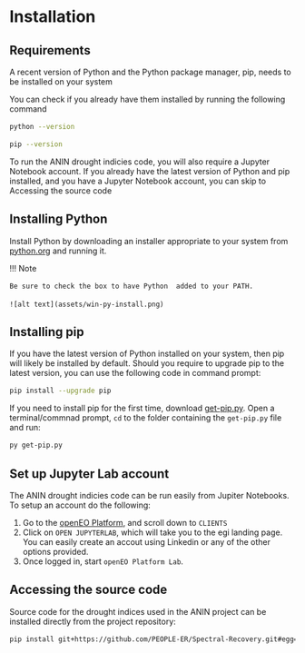 # Installation

## Requirements
A recent version of Python and the Python package manager, pip, needs to be installed on your system

You can check if you already have them installed by running the following command
```bash
python --version
```
```bash
pip --version
```
To run the ANIN drought indicies code, you will also require a Jupyter Notebook account. If you already have the latest version of Python and pip installed, and you have a Jupyter Notebook account, you can skip to Accessing the source code
## Installing Python
Install Python by downloading an installer appropriate to your system from [python.org](https://www.python.org/)  and running it.

!!! Note

    Be sure to check the box to have Python  added to your PATH.

    ![alt text](assets/win-py-install.png)


## Installing pip
If you have the latest version of Python installed on your system, then pip will likely be installed by default. Should you require to upgrade pip to the latest version, you can use the following code in command prompt:
```bash
pip install --upgrade pip
```
If you need to install pip for the first time, download [get-pip.py](https://bootstrap.pypa.io/get-pip.py.). Open a terminal/commnad prompt, `cd` to the folder containing the `get-pip.py` file and run:
``` bash
py get-pip.py
```
## Set up Jupyter Lab account
The ANIN drought indicies code can be run easily from Jupiter Notebooks. To setup an account do the following:
1. Go to the [openEO Platform](https://openeo.cloud/), and scroll down to `CLIENTS`
2. Click on `OPEN JUPYTERLAB`, which will take you to the egi landing page. You can easily create an accout using Linkedin or any of the other options provided.
3. Once logged in, start `openEO Platform Lab`.

## Accessing the source code
Source code for the drought indices used in the ANIN project can be installed directly from the project repository:

```bash
pip install git+https://github.com/PEOPLE-ER/Spectral-Recovery.git#egg=spectral_recovery
```